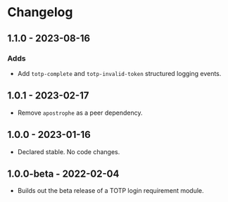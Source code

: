 # Changelog

## 1.1.0 - 2023-08-16

### Adds

- Add `totp-complete` and `totp-invalid-token` structured logging events.

## 1.0.1 - 2023-02-17

- Remove `apostrophe` as a peer dependency.

## 1.0.0 - 2023-01-16

- Declared stable. No code changes.

## 1.0.0-beta - 2022-02-04

- Builds out the beta release of a TOTP login requirement module.
